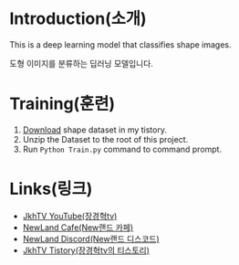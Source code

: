 # **Introduction(소개)**

This is a deep learning model that classifies shape images.

도형 이미지를 분류하는 딥러닝 모델입니다.

# **Training(훈련)**

1. [Download](https://blog.kakaocdn.net/dn/ecvR5h/btsFf5s3tVp/cXpN1kDfTdU3eq31NRNnr0/Dataset.zip?attach=1&knm=tfile.zip) shape dataset in my tistory.
2. Unzip the Dataset to the root of this project.
3. Run ```Python Train.py``` command to command prompt.

# **Links(링크)**

* [JkhTV YouTube(장경혁tv)](https://www.youtube.com/@장경혁tv)
* [NewLand Cafe(New랜드 카페)](https://cafe.naver.com/2019newland)
* [NewLand Discord(New랜드 디스코드)](https://discord.gg/2J646MaZGA)
* [JkhTV Tistory(장경혁tv의 티스토리)](https://jkhtv.tistory.com)
